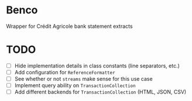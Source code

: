 # Benco
Wrapper for Crédit Agricole bank statement extracts

# TODO

- [ ] Hide implementation details in class constants (line separators, etc.)
- [ ] Add configuration for `ReferenceFormatter`
- [ ] See whether or not `streams` make sense for this use case
- [ ] Implement query ability on `TransactionCollection`
- [ ] Add different backends for `TransactionCollection` (HTML, JSON, CSV)